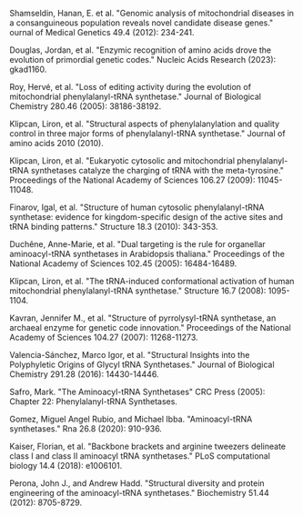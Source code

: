 
Shamseldin, Hanan, E. et al. "Genomic analysis of mitochondrial diseases in a consanguineous population reveals novel candidate disease genes." ournal of Medical Genetics 49.4 (2012): 234-241.

Douglas, Jordan, et al. "Enzymic recognition of amino acids drove the evolution of primordial genetic codes." Nucleic Acids Research (2023): gkad1160.



Roy, Hervé, et al. "Loss of editing activity during the evolution of mitochondrial phenylalanyl-tRNA synthetase." Journal of Biological Chemistry 280.46 (2005): 38186-38192.



Klipcan, Liron, et al. "Structural aspects of phenylalanylation and quality control in three major forms of phenylalanyl-tRNA synthetase." Journal of amino acids 2010 (2010).


Klipcan, Liron, et al. "Eukaryotic cytosolic and mitochondrial phenylalanyl-tRNA synthetases catalyze the charging of tRNA with the meta-tyrosine." Proceedings of the National Academy of Sciences 106.27 (2009): 11045-11048.

Finarov, Igal, et al. "Structure of human cytosolic phenylalanyl-tRNA synthetase: evidence for kingdom-specific design of the active sites and tRNA binding patterns." Structure 18.3 (2010): 343-353.




Duchêne, Anne-Marie, et al. "Dual targeting is the rule for organellar aminoacyl-tRNA synthetases in Arabidopsis thaliana." Proceedings of the National Academy of Sciences 102.45 (2005): 16484-16489.



Klipcan, Liron, et al. "The tRNA-induced conformational activation of human mitochondrial phenylalanyl-tRNA synthetase." Structure 16.7 (2008): 1095-1104.



Kavran, Jennifer M., et al. "Structure of pyrrolysyl-tRNA synthetase, an archaeal enzyme for genetic code innovation." Proceedings of the National Academy of Sciences 104.27 (2007): 11268-11273.




Valencia-Sánchez, Marco Igor, et al. "Structural Insights into the Polyphyletic Origins of Glycyl tRNA Synthetases." Journal of Biological Chemistry 291.28 (2016): 14430-14446.




Safro, Mark. "The Aminoacyl-tRNA Synthetases" CRC Press (2005): Chapter 22: Phenylalanyl-tRNA Synthetases.



Gomez, Miguel Angel Rubio, and Michael Ibba. "Aminoacyl-tRNA synthetases." Rna 26.8 (2020): 910-936.





Kaiser, Florian, et al. "Backbone brackets and arginine tweezers delineate class I and class II aminoacyl tRNA synthetases." PLoS computational biology 14.4 (2018): e1006101.





Perona, John J., and Andrew Hadd. "Structural diversity and protein engineering of the aminoacyl-tRNA synthetases." Biochemistry 51.44 (2012): 8705-8729.

